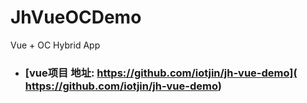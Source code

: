 # JhVueOCDemo
Vue + OC Hybrid App

- ### [vue项目 地址:  https://github.com/iotjin/jh-vue-demo]( https://github.com/iotjin/jh-vue-demo)
